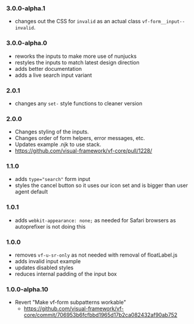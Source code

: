 ### 3.0.0-alpha.1

* changes out the CSS for `invalid` as an actual class `vf-form__input--invalid`.

### 3.0.0-alpha.0

* reworks the inputs to make more use of nunjucks
* restyles the inputs to match latest design direction
* adds better documentation
* adds a live search input variant

### 2.0.1

* changes any `set-` style functions to cleaner version

### 2.0.0

* Changes styling of the inputs.
* Changes order of form helpers, error messages, etc.
* Updates example .njk to use stack.
* https://github.com/visual-framework/vf-core/pull/1228/

### 1.1.0

* adds `type="search"` form input
* styles the cancel button so it uses our icon set and is bigger than user agent default

### 1.0.1

* adds `webkit-appearance: none;` as needed for Safari browsers as autoprefixer is not doing this

### 1.0.0

* removes `vf-u-sr-only` as not needed with removal of floatLabel.js
* adds invalid input example
* updates disabled styles
* reduces internal padding of the input box

### 1.0.0-alpha.10

* Revert "Make vf-form subpatterns workable"
  * https://github.com/visual-framework/vf-core/commit/706953b6fcfbbd1965d17b2ca082432af90ab752
